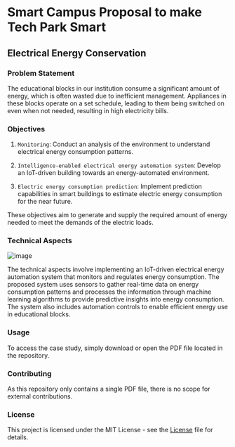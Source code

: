# Smart Campus Proposal to make Tech Park Smart

## Electrical Energy Conservation



### Problem Statement
The educational blocks in our institution consume a significant amount of energy, which is often wasted due to inefficient management. Appliances in these blocks operate on a set schedule, leading to them being switched on even when not needed, resulting in high electricity bills.



### Objectives
1. `Monitoring`: Conduct an analysis of the environment to understand electrical energy consumption patterns.

2. `Intelligence-enabled electrical energy automation system`: Develop an IoT-driven building towards an energy-automated environment.

3. `Electric energy consumption prediction`: Implement prediction capabilities in smart buildings to estimate electric energy consumption for the near future.

These objectives aim to generate and supply the required amount of energy needed to meet the demands of the electric loads.



### Technical Aspects

![image](https://user-images.githubusercontent.com/93007427/231525078-42ea7ffe-fff3-4f75-8a91-a3afa020c653.png)

The technical aspects involve implementing an IoT-driven electrical energy automation system that monitors and regulates energy consumption. The proposed system uses sensors to gather real-time data on energy consumption patterns and processes the information through machine learning algorithms to provide predictive insights into energy consumption. The system also includes automation controls to enable efficient energy use in educational blocks.



### Usage
To access the case study, simply download or open the PDF file located in the repository.



### Contributing
As this repository only contains a single PDF file, there is no scope for external contributions.


### License
This project is licensed under the MIT License - see the [License](https://github.com/charvijain12/Smart-Campus-Design/blob/main/LICENSE) file for details.

